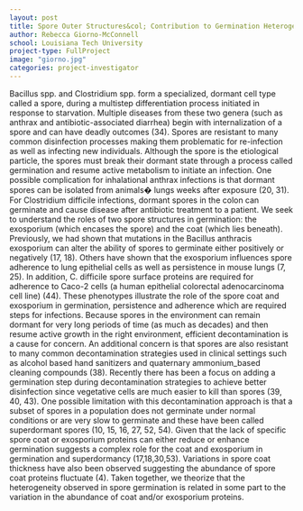 ```yaml
---
layout: post
title: Spore Outer Structures&col; Contribution to Germination Heterogeneity
author: Rebecca Giorno-McConnell
school: Louisiana Tech University
project-type: FullProject
image: "giorno.jpg"
categories: project-investigator
---
```


<p>Bacillus spp. and Clostridium spp. form a specialized, dormant cell type called a spore, during a multistep differentiation process initiated in response to starvation. Multiple diseases from these two genera (such as anthrax and antibiotic-associated diarrhea) begin with internalization of a spore and can have deadly outcomes (34). Spores are resistant to many common disinfection processes making them problematic for re-infection as well as infecting new individuals. Although the spore is the etiological particle, the spores must break their dormant state through a process called germination and resume active metabolism to initiate an infection. One possible complication for inhalational anthrax infections is that dormant spores can be isolated from animals� lungs weeks after exposure (20, 31). For Clostridium difficile infections, dormant spores in the colon can germinate and cause disease after antibiotic treatment to a patient. We seek to understand the roles of two spore structures in germination: the exosporium (which encases the spore) and the coat (which lies beneath). Previously, we had shown that mutations in the Bacillus anthracis exosporium can alter the ability of spores to germinate either positively or negatively (17, 18). Others have shown that the exosporium influences spore adherence to lung epithelial cells as well as persistence in mouse lungs (7, 25). In addition, C. difficile spore surface proteins are required for adherence to Caco-2 cells (a human epithelial colorectal adenocarcinoma cell line) (44). These phenotypes illustrate the role of the spore coat and exosporium in germination, persistence and adherence which are required steps for infections. Because spores in the environment can remain dormant for very long periods of time (as much as decades) and then resume active growth in the right environment, efficient decontamination is a cause for concern. An additional concern is that spores are also resistant to many common decontamination strategies used in clinical settings such as alcohol based hand sanitizers and quaternary ammonium_based cleaning compounds (38). Recently there has been a focus on adding a germination step during decontamination strategies to achieve better disinfection since vegetative cells are much easier to kill than spores (39, 40, 43). One possible limitation with this decontamination approach is that a subset of spores in a population does not germinate under normal conditions or are very slow to germinate and these have been called superdormant spores (10, 15, 16, 27, 52, 54). Given that the lack of specific spore coat or exosporium proteins can either reduce or enhance germination suggests a complex role for the coat and exosporium in germination and superdormancy (17,18,30,53). Variations in spore coat thickness have also been observed suggesting the abundance of spore coat proteins fluctuate (4). Taken together, we theorize that the heterogeneity observed in spore germination is related in some part to the variation in the abundance of coat and/or exosporium proteins.
  </p>
